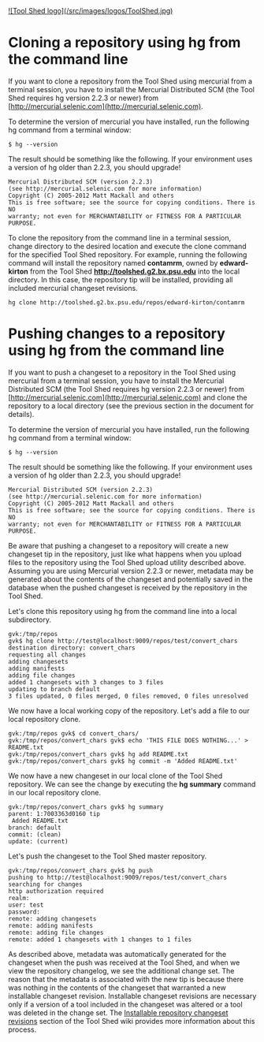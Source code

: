 <div class='right'> <a href='/toolshed/'>![Tool Shed logo](/src/images/logos/ToolShed.jpg)</a></div>

# Cloning a repository using hg from the command line

If you want to clone a repository from the Tool Shed using mercurial from a terminal session, you have to install the Mercurial Distributed SCM (the Tool Shed requires hg version 2.2.3 or newer) from [http://mercurial.selenic.com](http://mercurial.selenic.com).

To determine the version of mercurial you have installed, run the following hg command from a terminal window:

```$ hg --version```


The result should be something like the following. If your environment uses a version of hg older than 2.2.3, you should upgrade!

    Mercurial Distributed SCM (version 2.2.3)
    (see http://mercurial.selenic.com for more information)
    Copyright (C) 2005-2012 Matt Mackall and others
    This is free software; see the source for copying conditions. There is NO
    warranty; not even for MERCHANTABILITY or FITNESS FOR A PARTICULAR PURPOSE.

To clone the repository from the command line in a terminal session, change directory to the desired location and execute the clone command for the specified Tool Shed repository. For example, running the following command will install the repository named **contamrm**, owned by **edward-kirton** from the Tool Shed **http://toolshed.g2.bx.psu.edu** into the local directory. In this case, the repository tip will be installed, providing all included mercurial changeset revisions.

```hg clone http://toolshed.g2.bx.psu.edu/repos/edward-kirton/contamrm```

# Pushing changes to a repository using hg from the command line

If you want to push a changeset to a repository in the Tool Shed using mercurial from a terminal session, you have to install the Mercurial Distributed SCM (the Tool Shed requires hg version 2.2.3 or newer) from [http://mercurial.selenic.com](http://mercurial.selenic.com) and clone the repository to a local directory (see the previous section in the document for details).

To determine the version of mercurial you have installed, run the following hg command from a terminal window:

```$ hg --version```


The result should be something like the following. If your environment uses a version of hg older than 2.2.3, you should upgrade!

    Mercurial Distributed SCM (version 2.2.3)
    (see http://mercurial.selenic.com for more information)
    Copyright (C) 2005-2012 Matt Mackall and others
    This is free software; see the source for copying conditions. There is NO
    warranty; not even for MERCHANTABILITY or FITNESS FOR A PARTICULAR PURPOSE.

Be aware that pushing a changeset to a repository will create a new changeset tip in the repository, just like what happens when you upload files to the repository using the Tool Shed upload utility described above. Assuming you are using Mercurial version 2.2.3 or newer, metadata may be generated about the contents of the changeset and potentially saved in the database when the pushed changeset is received by the repository in the Tool Shed.

Let's clone this repository using hg from the command line into a local subdirectory.

    gvk:/tmp/repos
    gvk$ hg clone http://test@localhost:9009/repos/test/convert_chars
    destination directory: convert_chars
    requesting all changes
    adding changesets
    adding manifests
    adding file changes
    added 1 changesets with 3 changes to 3 files
    updating to branch default
    3 files updated, 0 files merged, 0 files removed, 0 files unresolved

We now have a local working copy of the repository. Let's add a file to our local repository clone.

    gvk:/tmp/repos gvk$ cd convert_chars/
    gvk:/tmp/repos/convert_chars gvk$ echo 'THIS FILE DOES NOTHING...' > README.txt
    gvk:/tmp/repos/convert_chars gvk$ hg add README.txt
    gvk:/tmp/repos/convert_chars gvk$ hg commit -m 'Added README.txt'

We now have a new changeset in our local clone of the Tool Shed repository. We can see the change by executing the **hg summary** command in our local repository clone.

    gvk:/tmp/repos/convert_chars gvk$ hg summary
    parent: 1:7003363d0160 tip
     Added README.txt
    branch: default
    commit: (clean)
    update: (current)


Let's push the changeset to the Tool Shed master repository.

    gvk:/tmp/repos/convert_chars gvk$ hg push
    pushing to http://test@localhost:9009/repos/test/convert_chars
    searching for changes
    http authorization required
    realm:
    user: test
    password:
    remote: adding changesets
    remote: adding manifests
    remote: adding file changes
    remote: added 1 changesets with 1 changes to 1 files

As described above, metadata was automatically generated for the changeset when the push was received at the Tool Shed, and when we view the repository changelog, we see the additional change set. The reason that the metadata is associated with the new tip is because there was nothing in the contents of the changeset that warranted a new installable changeset revision. Installable changeset revisions are necessary only if a version of a tool included in the changeset was altered or a tool was deleted in the change set. The [Installable repository changeset revisions](/src/toolshed/repository-revisions/index.md#more-examples-of-installable-repository-changeset-revisions) section of the Tool Shed wiki provides more information about this process.
